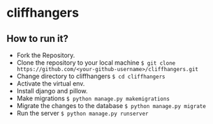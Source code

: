 # cliffhangers

## How to run it?

  * Fork the Repository.
  * Clone the repository to your local machine `$ git clone https://github.com/<your-github-username>/cliffhangers.git`
  * Change directory to cliffhangers `$ cd cliffhangers`
  * Activate the virtual env.
  * Install django and pillow.
  * Make migrations `$ python manage.py makemigrations`
  * Migrate the changes to the database `$ python manage.py migrate`
  * Run the server `$ python manage.py runserver`

